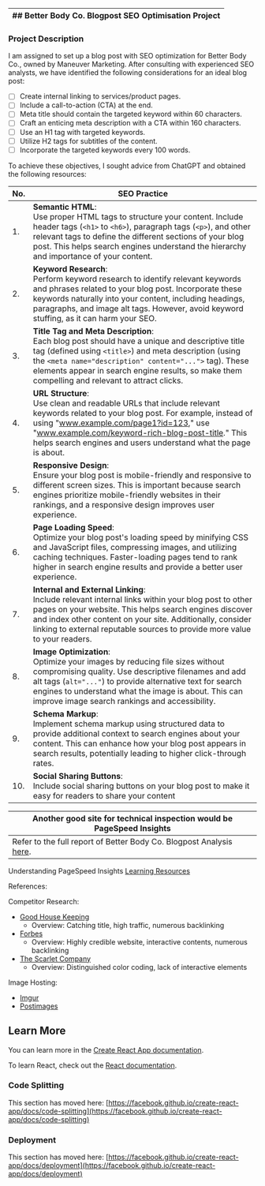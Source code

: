 | ## Better Body Co. Blogpost SEO Optimisation Project |
| ---------------------------------------------------- |

### Project Description

I am assigned to set up a blog post with SEO optimization for Better Body Co., owned by Maneuver Marketing. After consulting with experienced SEO analysts, we have identified the following considerations for an ideal blog post:

- [ ] Create internal linking to services/product pages.
- [ ] Include a call-to-action (CTA) at the end.
- [ ] Meta title should contain the targeted keyword within 60 characters.
- [ ] Craft an enticing meta description with a CTA within 160 characters.
- [ ] Use an H1 tag with targeted keywords.
- [ ] Utilize H2 tags for subtitles of the content.
- [ ] Incorporate the targeted keywords every 100 words.

To achieve these objectives, I sought advice from ChatGPT and obtained the following resources:

| No. | SEO Practice                                                                                                                                                                                                                                                                                                           |
| --- | ---------------------------------------------------------------------------------------------------------------------------------------------------------------------------------------------------------------------------------------------------------------------------------------------------------------------- |
| 1.  | **Semantic HTML**:<br>Use proper HTML tags to structure your content. Include header tags (`<h1>` to `<h6>`), paragraph tags (`<p>`), and other relevant tags to define the different sections of your blog post. This helps search engines understand the hierarchy and importance of your content.                   |
| 2.  | **Keyword Research**:<br>Perform keyword research to identify relevant keywords and phrases related to your blog post. Incorporate these keywords naturally into your content, including headings, paragraphs, and image alt tags. However, avoid keyword stuffing, as it can harm your SEO.                           |
| 3.  | **Title Tag and Meta Description**:<br>Each blog post should have a unique and descriptive title tag (defined using `<title>`) and meta description (using the `<meta name="description" content="...">` tag). These elements appear in search engine results, so make them compelling and relevant to attract clicks. |
| 4.  | **URL Structure**:<br>Use clean and readable URLs that include relevant keywords related to your blog post. For example, instead of using "www.example.com/page1?id=123," use "www.example.com/keyword-rich-blog-post-title." This helps search engines and users understand what the page is about.                   |
| 5.  | **Responsive Design**:<br>Ensure your blog post is mobile-friendly and responsive to different screen sizes. This is important because search engines prioritize mobile-friendly websites in their rankings, and a responsive design improves user experience.                                                         |
| 6.  | **Page Loading Speed**:<br>Optimize your blog post's loading speed by minifying CSS and JavaScript files, compressing images, and utilizing caching techniques. Faster-loading pages tend to rank higher in search engine results and provide a better user experience.                                                |
| 7.  | **Internal and External Linking**:<br>Include relevant internal links within your blog post to other pages on your website. This helps search engines discover and index other content on your site. Additionally, consider linking to external reputable sources to provide more value to your readers.               |
| 8.  | **Image Optimization**:<br>Optimize your images by reducing file sizes without compromising quality. Use descriptive filenames and add alt tags (`alt="..."`) to provide alternative text for search engines to understand what the image is about. This can improve image search rankings and accessibility.          |
| 9.  | **Schema Markup**:<br>Implement schema markup using structured data to provide additional context to search engines about your content. This can enhance how your blog post appears in search results, potentially leading to higher click-through rates.                                                              |
| 10. | **Social Sharing Buttons**:<br>Include social sharing buttons on your blog post to make it easy for readers to share your content                                                                                                                                                                                      |

| Another good site for technical inspection would be PageSpeed Insights                                                                                                            |
| --------------------------------------------------------------------------------------------------------------------------------------------------------------------------------- |
| Refer to the full report of Better Body Co. Blogpost Analysis [here](https://pagespeed.web.dev/analysis/https-betterbody-co-blogs-health-articles/s6ihzfyxvl?form_factor=mobile). |

Understanding PageSpeed Insights [Learning Resources](https://www.youtube.com/watch?v=c5zSF1JQ1gs)

References:

Competitor Research:
- [Good House Keeping](https://www.goodhousekeeping.com/health-products/g43371225/best-supplements-for-menopause/)
  - Overview: Catching title, high traffic, numerous backlinking
- [Forbes](https://www.forbes.com/health/family/best-menopause-supplements/)
  - Overview: Highly credible website, interactive contents, numerous backlinking
- [The Scarlet Company](https://thescarletcompany.com/blogs/articles/understanding-your-menstrual-health-taking-extra-care)
  - Overview: Distinguished color coding, lack of interactive elements

Image Hosting:
- [Imgur](https://imgur.com/)
- [Postimages](https://postimg.cc/)

## Learn More

You can learn more in the [Create React App documentation](https://facebook.github.io/create-react-app/docs/getting-started).

To learn React, check out the [React documentation](https://reactjs.org/).

### Code Splitting

This section has moved here: [https://facebook.github.io/create-react-app/docs/code-splitting](https://facebook.github.io/create-react-app/docs/code-splitting)


### Deployment

This section has moved here: [https://facebook.github.io/create-react-app/docs/deployment](https://facebook.github.io/create-react-app/docs/deployment)

